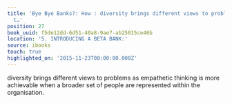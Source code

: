 ```yaml
---
title: 'Bye Bye Banks?: How : diversity brings different views to problems as empathetic
  t…'
position: 27
book_uuid: f5de12dd-6d51-40a8-9ae7-ab25015ce46b
location: '5. INTRODUCING A BETA BANK:'
source: ibooks
touch: true
highlighted_on: '2015-11-23T00:00:00.000Z'
---
```


diversity brings different views to problems as empathetic thinking is more achievable when a broader set of people are represented within the organisation.